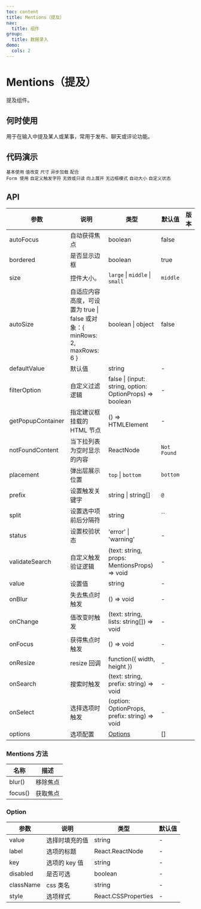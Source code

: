 ```yaml
---
toc: content
title: Mentions（提及）
nav:
  title: 组件
group:
  title: 数据录入
demo:
  cols: 2
---
```


# Mentions（提及）

提及组件。

## 何时使用

用于在输入中提及某人或某事，常用于发布、聊天或评论功能。

## 代码演示

<!-- prettier-ignore -->
<code src="./basic.tsx" description="基本使用。">基本使用</code>
<code src="./onChange.tsx" description="可以通过`onChange`的第二个参数获取到被提及列表。">值改变</code>
<code src="./size.tsx">尺寸</code>
<code src="./async.tsx" description="匹配内容列表为异步返回时。">异步加载</code>
<code src="./form.tsx" description="受控模式，例如配合 Form 使用。">配合 Form 使用</code>
<code src="./prefix.tsx" description="通过 `prefix` 属性自定义触发字符。默认为 `@`, 可以定义为数组。">自定义触发字符</code>
<code src="./readonly.tsx" description="通过 `disabled` 属性设置是否生效。通过 `readOnly` 属性设置是否只读。">无效或只读</code>
<code src="./placement.tsx" description="向上展开建议。">向上展开</code>
<code src="./borderless.tsx" description="`bordered`设为`false`。">无边框模式</code>
<code src="./autoSize.tsx" description="自适应内容高度。">自动大小</code>
<code src="./status.tsx" description="使用 `status` 为 `Mentions` 添加状态。可选 `error` 或者 `warning`。">自定义状态</code>

## API

<!-- prettier-ignore -->
| 参数 | 说明 | 类型 | 默认值 | 版本 |
| --- | --- | --- | --- | --- |
| autoFocus | 自动获得焦点 | boolean | false |  |
| bordered | 是否显示边框 | boolean | true |  |
| size  | 控件大小。  | `large` \| `middle` \| `small` | `middle`  |      |
| autoSize | 自适应内容高度，可设置为 true \| false 或对象：{ minRows: 2, maxRows: 6 } | boolean \| object | false |  |
| defaultValue | 默认值 | string | - |  |
| filterOption | 自定义过滤逻辑 | false \| (input: string, option: OptionProps) => boolean | - |  |
| getPopupContainer | 指定建议框挂载的 HTML 节点 | () => HTMLElement | - |  |
| notFoundContent | 当下拉列表为空时显示的内容 | ReactNode | `Not Found` |  |
| placement | 弹出层展示位置 | `top` \| `bottom` | `bottom` |  |
| prefix | 设置触发关键字 | string \| string\[] | `@` |  |
| split | 设置选中项前后分隔符 | string | `` |  |
| status | 设置校验状态 | 'error' \| 'warning' | - |  |
| validateSearch | 自定义触发验证逻辑 | (text: string, props: MentionsProps) => void | - |  |
| value | 设置值 | string | - |  |
| onBlur | 失去焦点时触发 | () => void | - |  |
| onChange | 值改变时触发 | (text: string, lists: string[]) => void | - |  |
| onFocus | 获得焦点时触发 | () => void | - |  |
| onResize | resize 回调 | function({ width, height }) | - |  |
| onSearch | 搜索时触发 | (text: string, prefix: string) => void | - |  |
| onSelect | 选择选项时触发 | (option: OptionProps, prefix: string) => void | - |  |
| options | 选项配置 | [Options](#option) | [] |  |

### Mentions 方法

| 名称    | 描述     |
| ------- | -------- |
| blur()  | 移除焦点 |
| focus() | 获取焦点 |

### Option

| 参数      | 说明           | 类型                | 默认值 |
| --------- | -------------- | ------------------- | ------ |
| value     | 选择时填充的值 | string              | -      |
| label     | 选项的标题     | React.ReactNode     | -      |
| key       | 选项的 key 值  | string              | -      |
| disabled  | 是否可选       | boolean             | -      |
| className | css 类名       | string              | -      |
| style     | 选项样式       | React.CSSProperties | -      |
